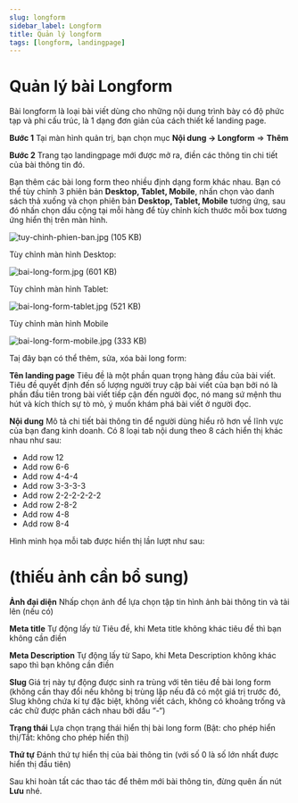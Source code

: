 ```yaml
---
slug: longform
sidebar_label: Longform
title: Quản lý longform
tags: [longform, landingpage]
---
```

# Quản lý bài Longform
Bài longform là loại bài viết dùng cho những nội dung trình bày có độ phức tạp và phi cấu trúc, là 1 dạng đơn giản của cách thiết kế landing page.

**Bước 1** Tại màn hình quản trị, bạn chọn mục **Nội dung -> Longform** => **Thêm**

**Bước 2** Trang tạo landingpage mới được mở ra, điền các thông tin chi tiết của bài thông tin đó.

Bạn thêm các bài long form theo nhiều định dạng form khác nhau. Bạn có thể tùy chỉnh 3 phiên bản **Desktop, Tablet, Mobile**, nhấn chọn vào danh sách thả xuống và chọn phiên bản **Desktop, Tablet, Mobile** tương ứng, sau đó nhấn chọn dấu cộng tại mỗi hàng để tùy chỉnh kích thước mỗi box tương ứng hiển thị trên màn hình.

![tuy-chinh-phien-ban.jpg (105 KB)](img/tuy-chinh-phien-ban.jpg)

Tùy chỉnh màn hình Desktop:

![bai-long-form.jpg (601 KB)](img/bai-long-form.jpg)

Tùy chỉnh màn hình Tablet:

![bai-long-form-tablet.jpg (521 KB)](img/bai-long-form-tablet.jpg)

Tùy chỉnh màn hình Mobile

![bai-long-form-mobile.jpg (333 KB)](img/bai-long-form-mobile.jpg)

Taị đây bạn có thể thêm, sửa, xóa bài long form:

**Tên landing page** Tiêu đề là một phần quan trọng hàng đầu của bài viết. Tiêu đề quyết định đến số lượng người truy cập bài viết của bạn bởi nó là phần đầu tiên trong bài viết tiếp cận đến người đọc, nó mang sứ mệnh thu hút và kích thích sự tò mò, ý muốn khám phá bài viết ở người đọc.

**Nội dung** Mô tả chi tiết bài thông tin để người dùng hiểu rõ hơn về lĩnh vực của bạn đang kinh doanh. Có 8 loại tab nội dung theo 8 cách hiển thị khác nhau như sau:

*   Add row 12
*   Add row 6-6
*   Add row 4-4-4
*   Add row 3-3-3-3
*   Add row 2-2-2-2-2-2
*   Add row 2-8-2
*   Add row 4-8
*   Add row 8-4

Hình minh họa mỗi tab được hiển thị lần lượt như sau:

# (thiếu ảnh cần bổ sung)

**Ảnh đại diện** Nhấp chọn ảnh để lựa chọn tập tin hình ảnh bài thông tin và tải lên (nếu có)

**Meta title** Tự động lấy từ Tiêu đề, khi Meta title không khác tiêu đề thì bạn không cần điền

**Meta Description** Tự động lấy từ Sapo, khi Meta Description không khác sapo thì bạn không cần điền

**Slug** Giá trị này tự động được sinh ra trùng với tên tiêu đề bài long form (không cần thay đổi nếu không bị trùng lặp nếu đã có một giá trị trước đó, Slug không chứa kí tự đặc biệt, không viết cách, không có khoảng trống và các chữ được phân cách nhau bởi dấu “-“)

**Trạng thái** Lựa chọn trạng thái hiển thị bài long form (Bật: cho phép hiển thị/Tắt: không cho phép hiển thị)

**Thứ tự** Đánh thứ tự hiển thị của bài thông tin (với số 0 là số lớn nhất được hiển thị đầu tiên)

Sau khi hoàn tất các thao tác để thêm mới bài thông tin, đừng quên ấn nút **Lưu** nhé.